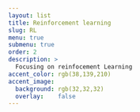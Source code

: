 ```yaml
---
layout: list
title: Reinforcement learning
slug: RL
menu: true
submenu: true
order: 2
description: >
  Focusing on reinfocement Learning
accent_color: rgb(38,139,210)
accent_image:
  background: rgb(32,32,32)
  overlay:    false
---
```

